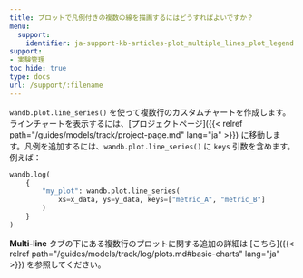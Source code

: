 ```yaml
---
title: プロットで凡例付きの複数の線を描画するにはどうすればよいですか？
menu:
  support:
    identifier: ja-support-kb-articles-plot_multiple_lines_plot_legend
support:
- 実験管理
toc_hide: true
type: docs
url: /support/:filename
---
```


`wandb.plot.line_series()` を使って複数行のカスタムチャートを作成します。 ラインチャートを表示するには、[プロジェクトページ]({{< relref path="/guides/models/track/project-page.md" lang="ja" >}}) に移動します。凡例を追加するには、`wandb.plot.line_series()` に `keys` 引数を含めます。例えば：

```python
wandb.log(
    {
        "my_plot": wandb.plot.line_series(
            xs=x_data, ys=y_data, keys=["metric_A", "metric_B"]
        )
    }
)
```

**Multi-line** タブの下にある複数行のプロットに関する追加の詳細は [こちら]({{< relref path="/guides/models/track/log/plots.md#basic-charts" lang="ja" >}}) を参照してください。